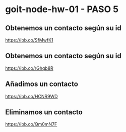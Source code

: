 # goit-node-hw-01 - PASO 5

## Obtenemos un contacto según su id
https://ibb.co/SfMwfK1

## Obtenemos un contacto según su id
https://ibb.co/rGhqb8R

## Añadimos un contacto
https://ibb.co/HCNR9WD

## Eliminamos un contacto
https://ibb.co/Qm0mN7F
